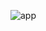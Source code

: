 ![app](https://github.com/devharsh2k4/Crypt-Trade/assets/103301856/f4adb103-ac8a-40c2-9f04-19ab45e98b88)

